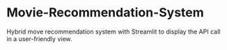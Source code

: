 # Movie-Recommendation-System
Hybrid move recommendation system with Streamlit to display the API call in a user-friendly view.
